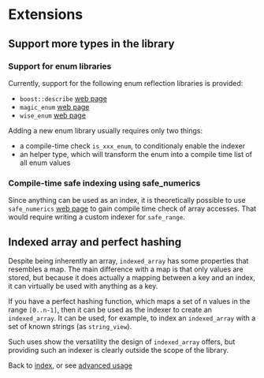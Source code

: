 <!--
Copyright 2022 Julien Blanc
Distributed under the Boost Software License, Version 1.0.
https://www.boost.org/LICENSE_1_0.txt
-->

# Extensions

## Support more types in the library

### Support for enum libraries

Currently, support for the following enum reflection libraries is provided:

* `boost::describe` [web page](https://github.com/boostorg/describe)
* `magic_enum` [web page](https://github.com/Neargye/magic_enum)
* `wise_enum` [web page](https://github.com/quicknir/wise_enum)

Adding a new enum library usually requires only two things:

* a compile-time check `is_xxx_enum`, to conditionaly enable the indexer
* an helper type, which will transform the enum into a compile time list
of all enum values

### Compile-time safe indexing using safe\_numerics

Since anything can be used as an index, it is theoretically possible to use
`safe_numerics` [web page](https://www.boost.org/doc/libs/1_80_0/libs/safe_numerics/doc/html/index.html)
to gain compile time check of array accesses. That would require writing a custom indexer for
`safe_range`.

## Indexed array and perfect hashing

Despite being inherently an array, `indexed_array` has some properties that
resembles a map. The main difference with a map is that only values are stored,
but because it does actually a mapping between a key and an index, it can virtually
be used with anything as a key.

If you have a perfect hashing function, which maps a set of n values in the
range `[0..n-1]`, then it can be used as the indexer to create an `indexed_array`.
It can be used, for example, to index an `indexed_array` with a set of known
strings (as `string_view`).

Such uses show the versatility the design of `indexed_array` offers, but providing such an
indexer is clearly outside the scope of the library.

Back to [index](index.md), or see [advanced usage](advancedusage.md)
